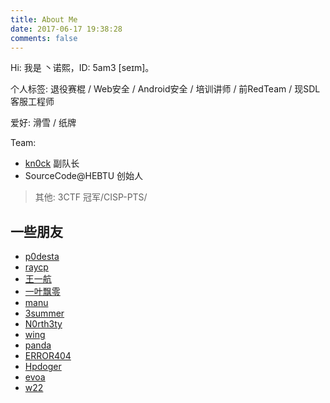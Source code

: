 ```yaml
---
title: About Me
date: 2017-06-17 19:38:28
comments: false
---
```



Hi:
我是 丶诺熙，ID: 5am3 [seɪm]。

个人标签: 退役赛棍 / Web安全 / Android安全 / 培训讲师 / 前RedTeam / 现SDL客服工程师

爱好: 滑雪 / 纸牌

Team: 

- [kn0ck](https://kctf.github.io/) 副队长
- SourceCode@HEBTU 创始人

> 其他: 3CTF 冠军/CISP-PTS/



## 一些朋友

- [p0desta](https://github.com/p0desta)
- [raycp](https://ray-cp.github.io/)
- [王一航](https://overflow.host/)
- [一叶飘零](http://skysec.top)
- [manu](http://www.cnblogs.com/manu18/)
- [3summer](https://github.com/3summer)
- [N0rth3ty](https://github.com/N0rth3)
- [wing](https://redteaming.net/)
- [panda](http://www.cnpanda.net/)
- [ERROR404](https://github.com/hebtuerror404)
- [Hpdoger](https://hpdoger.cn/)
- [evoa](https://evoa.me/)
- [w22](http://www.w22.xyz/)
